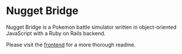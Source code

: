 # Nugget Bridge

Nugget Bridge is a Pokemon battle simulator written in object-oriented JavaScript with a Ruby on Rails backend.  

Please visit the [frontend](https://github.com/omarbranez/nugget-bridge-frontend) for a more thorough readme.